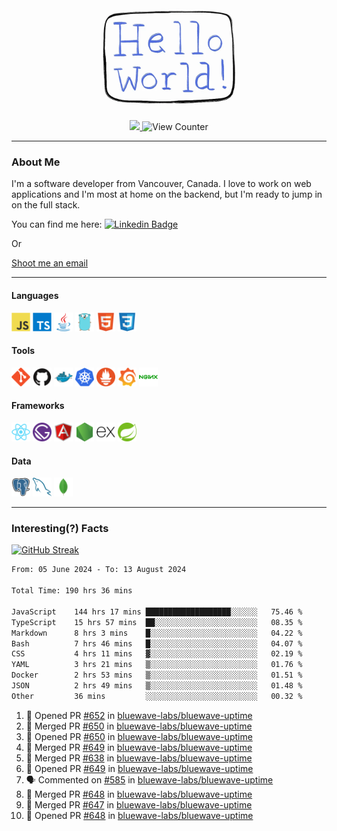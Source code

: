 <div align="center">
    <img src="./img/hello_world.webp" height="200px" width="">
    <div>
        <a href="https://www.linkedin.com/in/ajhollid">
            <img src="https://img.shields.io/badge/LinkedIn-blue"/>
        </a>
        <img src="https://komarev.com/ghpvc/?username=ajhollid&color=yellow" alt="View Counter">
    </div>
</div>

---

### About Me

I'm a software developer from Vancouver, Canada. I love to work on web applications and I'm most at home on the backend, but I'm ready to jump in on the full stack.

You can find me here: [![Linkedin Badge](https://img.shields.io/badge/-ajhollid-blue?style=flat&logo=Linkedin&logoColor=white)](https://www.linkedin.com/in/ajhollid)

Or

[Shoot me an email](mailto:ajhollid@gmail.com)

---

#### Languages

<div>
    <img src="./img/devicons/javascript-original.svg" width=30 height=30 alt="JavaScript">
    <img src="/img/devicons/typescript-original.svg" width=30 height=30 alt="TypeScript">
    <img src="./img/devicons/java-original.svg" width=30 height=30 alt="Java">
    <img src="./img/devicons/go-original.svg" width=30 height=30 alt="Golang">
    <img src="./img/devicons/html5-original.svg" width=30 height=30 alt="HTML 5">
    <img src="./img/devicons/css3-original.svg" width=30 height=30 alt="CSS 3">
</div>

#### Tools

<div>
    <img src="./img/devicons/git-original.svg" width=30 height=30 alt="Git">
    <img src="./img/devicons/github-original.svg" width=30 height=30 alt="Github">
    <img src="./img/devicons/docker-original.svg" width=30 
    height=30 alt="Docker">
    <img src="./img/devicons/kubernetes-original.svg" width=30 height=30 alt="K8">
    <img src="./img/devicons/prometheus-original.svg" width=30 height=30 alt="Prometheus">
    <img src="./img/devicons/grafana-original.svg" width=30 height=30 alt="Grafana">
    <img src="./img/devicons/nginx-original.svg" width=30 height=30 alt="Nginx">
</div>

#### Frameworks

<div>
    <img src="./img/devicons/react-original.svg" width=30 height=30 alt="React">
    <img src="./img/devicons/gatsby-original.svg" width=30 height=30 alt="Gatsby">
    <img src="./img/devicons/angularjs-original.svg" width=30 height=30 alt="AngularJS">
    <img src="./img/devicons/nodejs-original.svg" width=30 height=30 alt="NodeJS">
    <img src="./img/devicons/express-original.svg" width=30 height=30 alt="Express">
    <img src="./img/devicons/spring-original.svg" width=30 height=30 alt="Spring">
</div>

#### Data

<div>
    <img src="./img/devicons/postgresql-original.svg" width=30 height=30 alt="Postgresql">
    <img src="./img/devicons/mysql-original.svg" width=30 height=30 alt="Mysql">
    <img src="./img/devicons/mongodb-original.svg" width=30 height=30 alt="MongoDB">
</div>

---

### Interesting(?) Facts

[![GitHub Streak](http://github-readme-streak-stats.herokuapp.com?user=ajhollid)](https://git.io/streak-stats)

 <!--START_SECTION:waka-->

```txt
From: 05 June 2024 - To: 13 August 2024

Total Time: 190 hrs 36 mins

JavaScript    144 hrs 17 mins ███████████████████░░░░░░   75.46 %
TypeScript    15 hrs 57 mins  ██░░░░░░░░░░░░░░░░░░░░░░░   08.35 %
Markdown      8 hrs 3 mins    █░░░░░░░░░░░░░░░░░░░░░░░░   04.22 %
Bash          7 hrs 46 mins   █░░░░░░░░░░░░░░░░░░░░░░░░   04.07 %
CSS           4 hrs 11 mins   ▓░░░░░░░░░░░░░░░░░░░░░░░░   02.19 %
YAML          3 hrs 21 mins   ▒░░░░░░░░░░░░░░░░░░░░░░░░   01.76 %
Docker        2 hrs 53 mins   ▒░░░░░░░░░░░░░░░░░░░░░░░░   01.51 %
JSON          2 hrs 49 mins   ▒░░░░░░░░░░░░░░░░░░░░░░░░   01.48 %
Other         36 mins         ░░░░░░░░░░░░░░░░░░░░░░░░░   00.32 %
```

<!--END_SECTION:waka-->


<!--START_SECTION:activity-->
1. 💪 Opened PR [#652](https://github.com/bluewave-labs/bluewave-uptime/pull/652) in [bluewave-labs/bluewave-uptime](https://github.com/bluewave-labs/bluewave-uptime)
2. 🎉 Merged PR [#650](https://github.com/bluewave-labs/bluewave-uptime/pull/650) in [bluewave-labs/bluewave-uptime](https://github.com/bluewave-labs/bluewave-uptime)
3. 💪 Opened PR [#650](https://github.com/bluewave-labs/bluewave-uptime/pull/650) in [bluewave-labs/bluewave-uptime](https://github.com/bluewave-labs/bluewave-uptime)
4. 🎉 Merged PR [#649](https://github.com/bluewave-labs/bluewave-uptime/pull/649) in [bluewave-labs/bluewave-uptime](https://github.com/bluewave-labs/bluewave-uptime)
5. 🎉 Merged PR [#638](https://github.com/bluewave-labs/bluewave-uptime/pull/638) in [bluewave-labs/bluewave-uptime](https://github.com/bluewave-labs/bluewave-uptime)
6. 💪 Opened PR [#649](https://github.com/bluewave-labs/bluewave-uptime/pull/649) in [bluewave-labs/bluewave-uptime](https://github.com/bluewave-labs/bluewave-uptime)
7. 🗣 Commented on [#585](https://github.com/bluewave-labs/bluewave-uptime/pull/585#issuecomment-2291935493) in [bluewave-labs/bluewave-uptime](https://github.com/bluewave-labs/bluewave-uptime)
8. 🎉 Merged PR [#648](https://github.com/bluewave-labs/bluewave-uptime/pull/648) in [bluewave-labs/bluewave-uptime](https://github.com/bluewave-labs/bluewave-uptime)
9. 🎉 Merged PR [#647](https://github.com/bluewave-labs/bluewave-uptime/pull/647) in [bluewave-labs/bluewave-uptime](https://github.com/bluewave-labs/bluewave-uptime)
10. 💪 Opened PR [#648](https://github.com/bluewave-labs/bluewave-uptime/pull/648) in [bluewave-labs/bluewave-uptime](https://github.com/bluewave-labs/bluewave-uptime)
<!--END_SECTION:activity-->
